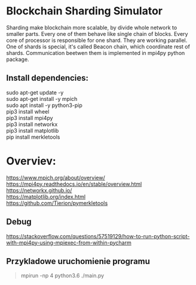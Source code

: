 # Blockchain Sharding Simulator
Sharding make blockchain more scalable, by divide whole network to smaller parts. Every one of them behave like single chain of blocks. Every core of processor is responsible for one shard. They are working parallel. One of shards is special, it's called Beacon chain, which coordinate rest of shards. Communication beetwen them is implemented in mpi4py python package.

## Install dependencies:
sudo apt-get update -y <br />
sudo apt-get install -y mpich <br />
sudo apt install -y python3-pip <br />
pip3 install wheel <br />
pip3 install mpi4py <br />
pip3 install networkx <br />
pip3 install matplotlib <br />
pip install merkletools <br />

# Overviev:
https://www.mpich.org/about/overview/ <br />
https://mpi4py.readthedocs.io/en/stable/overview.html <br />
https://networkx.github.io/ <br />
https://matplotlib.org/index.html <br />
https://github.com/Tierion/pymerkletools <br />

## Debug
https://stackoverflow.com/questions/57519129/how-to-run-python-script-with-mpi4py-using-mpiexec-from-within-pycharm

## Przykladowe uruchomienie programu

> mpirun -np 4 python3.6 ./main.py


